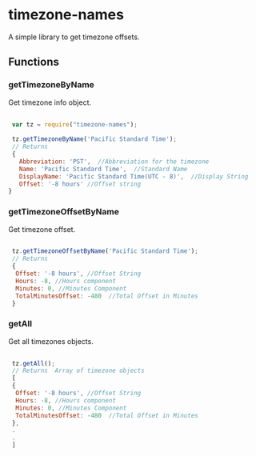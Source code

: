 # timezone-names
A simple library to get timezone offsets. 

## Functions
 
### getTimezoneByName
Get timezone info object.

``` js
 
 var tz = require("timezone-names");
 
 tz.getTimezoneByName('Pacific Standard Time');  
 // Returns   
 { 
   Abbreviation: 'PST',  //Abbreviation for the timezone
   Name: 'Pacific Standard Time',  //Standard Name
   DisplayName: 'Pacific Standard Time(UTC - 8)',  //Display String 
   Offset: '-8 hours' //Offset string
}


```
### getTimezoneOffsetByName
Get timezone offset.

``` js
 
 tz.getTimezoneOffsetByName('Pacific Standard Time');  
 // Returns   
 { 
  Offset: '-8 hours', //Offset String
  Hours: -8, //Hours component
  Minutes: 0, //Minutes Component
  TotalMinutesOffset: -480  //Total Offset in Minutes
 }


```

### getAll
Get all timezones objects.

``` js
 
 tz.getAll();  
 // Returns  Array of timezone objects 
 [
 { 
  Offset: '-8 hours', //Offset String
  Hours: -8, //Hours component
  Minutes: 0, //Minutes Component
  TotalMinutesOffset: -480  //Total Offset in Minutes
 },
 .
 .
 ]


```
